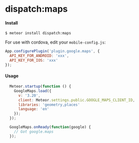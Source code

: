 dispatch:maps
====================

#### Install

```
$ meteor install dispatch:maps
```

For use with cordova, edit your `mobile-config.js`:
```js
App.configurePlugin('plugin.google.maps', {
  API_KEY_FOR_ANDROID: 'xxx',
  API_KEY_FOR_IOS: 'xxx'
});
```

#### Usage
```js
  Meteor.startup(function () {
    GoogleMaps.load({
      v: '3.20',
      client: Meteor.settings.public.GOOGLE_MAPS_CLIENT_ID,
      libraries: 'geometry,places'
      language: 'en'
    });
  });

  GoogleMaps.onReady(function(google) {
    // Got google.maps
  });
```
